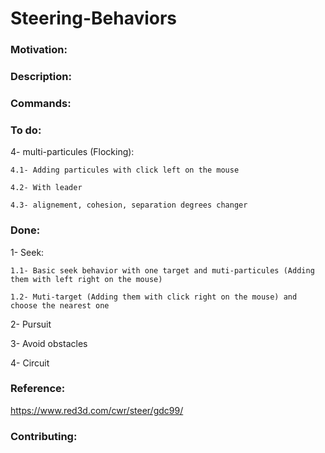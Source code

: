 # Steering-Behaviors

### Motivation:

### Description:

### Commands:

### To do:
4- multi-particules (Flocking):

    4.1- Adding particules with click left on the mouse

    4.2- With leader
    
    4.3- alignement, cohesion, separation degrees changer

### Done:
1- Seek:

    1.1- Basic seek behavior with one target and muti-particules (Adding them with left right on the mouse)

    1.2- Muti-target (Adding them with click right on the mouse) and choose the nearest one


2- Pursuit

3- Avoid obstacles

4- Circuit

### Reference:

https://www.red3d.com/cwr/steer/gdc99/

### Contributing:
